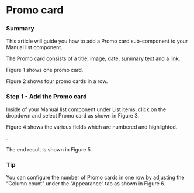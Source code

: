 # Promo card

### Summary <a href="#promocardcomponent-summary" id="promocardcomponent-summary"></a>

This article will guide you how to add a Promo card sub-component to your Manual list component.

The Promo card consists of a title, image, date, summary text and a link.

Figure 1 shows one promo card.



Figure 2 shows four promo cards in a row.



### Step 1 - Add the Promo card <a href="#promocardcomponent-step1-addthepromocard" id="promocardcomponent-step1-addthepromocard"></a>

Inside of your Manual list component under List items, click on the dropdown and select Promo card as shown in Figure 3.



Figure 4 shows the various fields which are numbered and highlighted.

.



The end result is shown in Figure 5.



### Tip <a href="#promocardcomponent-tip" id="promocardcomponent-tip"></a>

You can configure the number of Promo cards in one row by adjusting the “Column count” under the “Appearance“ tab as shown in Figure 6.

